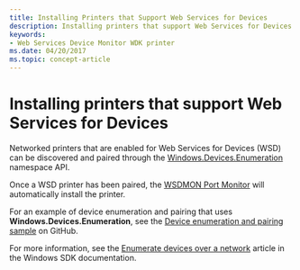 ```yaml
---
title: Installing Printers that Support Web Services for Devices
description: Installing printers that support Web Services for Devices
keywords:
- Web Services Device Monitor WDK printer
ms.date: 04/20/2017
ms.topic: concept-article
---
```


# Installing printers that support Web Services for Devices


Networked printers that are enabled for Web Services for Devices (WSD) can be discovered and paired through the [Windows.Devices.Enumeration](/uwp/api/Windows.Devices.Enumeration) namespace API.

Once a WSD printer has been paired, the [WSDMON Port Monitor](wsdmon-port-monitor.md) will automatically install the printer.

For an example of device enumeration and pairing that uses **Windows.Devices.Enumeration**, see the [Device enumeration and pairing sample](https://github.com/Microsoft/Windows-universal-samples/tree/master/Samples/DeviceEnumerationAndPairing) on GitHub.

For more information, see the [Enumerate devices over a network](/windows/uwp/devices-sensors/enumerate-devices-over-a-network) article in the Windows SDK documentation.

 

